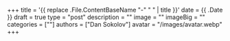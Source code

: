 +++
title = '{{ replace .File.ContentBaseName "-" " " | title }}'
date = {{ .Date }}
draft = true
type = "post"
description = ""
image = ""
imageBig = ""
categories = [""]
authors = ["Dan Sokolov"]
avatar = "/images/avatar.webp"
+++